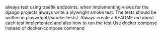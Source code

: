 always test using traefik endpoints.
when implementing views for the django projects always write a plywright smoke test. The tests should be written in playwright/<Django Project Name>/smoke-tests/. Always create a README.md about each test implemented and also how  to run the test
Use docker compose instead of docker-compose command
